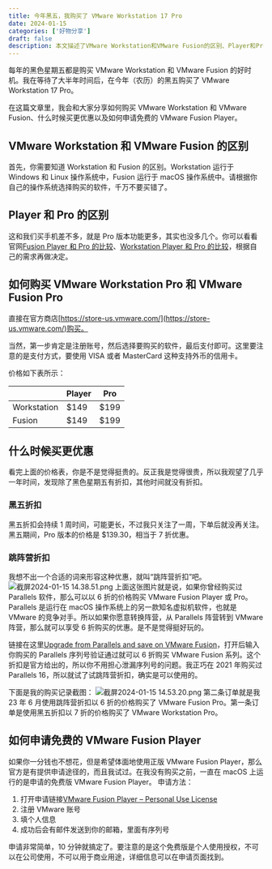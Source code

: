 ```yaml
---
title: 今年黑五，我购买了 VMware Workstation 17 Pro
date: 2024-01-15
categories: ['好物分享']
draft: false
description: 本文描述了VMware Workstation和VMware Fusion的区别、Player和Pro的区别及价格，介绍了如何在官方商店购买VMware Workstation Pro和VMware Fusion Pro，最重要的是介绍了如何享受优惠，比如在黑五7折购买。如果曾经买过Parallels Desktop，那么可以享受6折优惠。最后，介绍了如何申请免费的VMware Fusion Player。
---
```


每年的黑色星期五都是购买 VMware Workstation 和 VMware Fusion 的好时机。我在等待了大半年时间后，在今年（农历）的黑五购买了 VMware Workstation 17 Pro。

在这篇文章里，我会和大家分享如何购买 VMware Workstation 和 VMware Fusion、什么时候买更优惠以及如何申请免费的 VMware Fusion Player。

## VMware Workstation 和 VMware Fusion 的区别

首先，你需要知道 Workstation 和 Fusion 的区别。Workstation 运行于 Windows 和 Linux 操作系统中，Fusion 运行于 macOS 操作系统中。请根据你自己的操作系统选择购买的软件，千万不要买错了。

## Player 和 Pro 的区别

这和我们买手机差不多，就是 Pro 版本功能更多，其实也没多几个。你可以看看官网[Fusion Player 和 Pro 的比较](https://www.vmware.com/cn/products/fusion.html)、[Workstation Player 和 Pro 的比较](https://www.vmware.com/cn/products/workstation-pro.html)，根据自己的需求再做决定。

## 如何购买 VMware Workstation Pro 和 VMware Fusion Pro

直接在官方商店[https://store-us.vmware.com/](https://store-us.vmware.com/)购买。

当然，第一步肯定是注册账号，然后选择要购买的软件，最后支付即可。这里要注意的是支付方式，要使用 VISA 或者 MasterCard 这种支持外币的信用卡。

价格如下表所示：

|  | Player | Pro |
| --- | --- | --- |
| Workstation | $149 | $199 |
| Fusion | $149 | $199 |

## 什么时候买更优惠

看完上面的价格表，你是不是觉得挺贵的。反正我是觉得很贵，所以我观望了几乎一年时间，发现除了黑色星期五有折扣，其他时间就没有折扣。

### 黑五折扣

黑五折扣会持续 1 周时间，可能更长，不过我只关注了一周，下单后就没再关注。黑五期间，Pro 版本的价格是 $139.30，相当于 7 折优惠。

### 跳阵营折扣

我想不出一个合适的词来形容这种优惠，就叫“跳阵营折扣”吧。![截屏2024-01-15 14.38.51.png](/images/buy_vmware_workstation/1.jpg)
上面这张图片就是说，如果你曾经购买过 Parallels 软件，那么可以以 6 折的价格购买 VMware Fusion Player 或 Pro。Parallels 是运行在 macOS 操作系统上的另一款知名虚拟机软件，也就是 VMware 的竞争对手。所以如果你愿意转换阵营，从 Parallels 阵营转到 VMware 阵营，那么就可以享受 6 折购买的优惠。是不是觉得挺好玩的。

链接在这里[Upgrade from Parallels and save on VMware Fusion](https://store-us.vmware.com/upgrade-from-parallels-and-save-on-vmware-fusion?irclickid=3XS0bRWz-xyNU2ZXquQR6x2KUkA15P3wKSQPW00&utm_source=affiliate&utm_medium=TEXT_LINK_&utm_campaign=VMware%20Store&utm_term=engine%3Aimpact%7Cpublisherid%3A1220233%7Ccampaignid%3A11461&irpid=1220233&irgwc=1)，打开后输入你购买的 Parallels 序列号验证通过就可以 6 折购买 VMware Fusion 系列。这个折扣是官方给出的，所以你不用担心泄漏序列号的问题。我正巧在 2021 年购买过 Parallels 16，所以就试了试跳阵营折扣，确实是可以使用的。

下面是我的购买记录截图：
![截屏2024-01-15 14.53.20.png](/images/buy_vmware_workstation/2.jpg)
第二条订单就是我 23 年 6 月使用跳阵营折扣以 6 折的价格购买了 VMware Fusion Pro。第一条订单是使用黑五折扣以 7 折的价格购买了 VMware Workstation Pro。

## 如何申请免费的 VMware Fusion Player

如果你一分钱也不想花，但是希望体面地使用正版 VMware Fusion Player，那么官方是有提供申请途径的，而且我试过。在我没有购买之前，一直在 macOS 上运行的是申请的免费版 VMware Fusion Player。
申请方法：

1. 打开申请链接[VMware Fusion Player – Personal Use License](https://customerconnect.vmware.com/en/evalcenter?p=fusion-player-personal-13)
2. 注册 VMware 账号
3. 填个人信息
4. 成功后会有邮件发送到你的邮箱，里面有序列号

申请非常简单，10 分钟就搞定了。要注意的是这个免费版是个人使用授权，不可以在公司使用，不可以用于商业用途，详细信息可以在申请页面找到。

